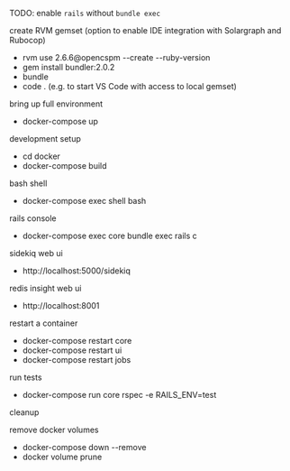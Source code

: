 TODO: enable `rails` without `bundle exec`

create RVM gemset (option to enable IDE integration with Solargraph and Rubocop)
- rvm use 2.6.6@opencspm --create --ruby-version
- gem install bundler:2.0.2
- bundle
- code . (e.g. to start VS Code with access to local gemset)

bring up full environment
- docker-compose up

development setup
- cd docker
- docker-compose build

bash shell
- docker-compose exec shell bash

rails console
- docker-compose exec core bundle exec rails c

sidekiq web ui
- http://localhost:5000/sidekiq

redis insight web ui
- http://localhost:8001

restart a container
- docker-compose restart core
- docker-compose restart ui
- docker-compose restart jobs

run tests
- docker-compose run core rspec -e RAILS_ENV=test

cleanup

remove docker volumes
- docker-compose down --remove
- docker volume prune
